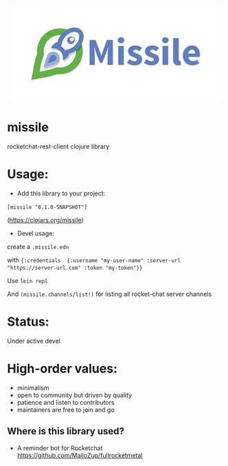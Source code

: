 <p align="center"><img src="/logo/logotype-horizontal.png"></p>

# missile
rocketchat-rest-client clojure library

# Usage:

- Add this library to your project: 

`[missile "0.1.0-SNAPSHOT"]`

(https://clojars.org/missile)

- Devel usage:

create a `.missile.edn`

with `{:credentials  {:username "my-user-name" :server-url "https://server-url.com" :token "my-token"}}`

Use `lein repl`

And `(missile.channels/list!)` for listing all rocket-chat server channels

# Status:

Under active devel


# High-order values:

- minimalism
- open to community but driven by quality
- patience and listen to contributors
- maintainers are free to join and go

##  Where is this library used?

- A reminder bot for Rocketchat
https://github.com/MalloZup/fullrocketmetal
